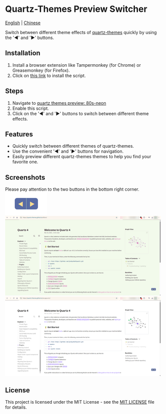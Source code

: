 # Quartz-Themes Preview Switcher

[English](README.md) | [Chinese](README.zh_CN.md)

Switch between different theme effects of [quartz-themes](https://github.com/saberzero1/quartz-themes/tree/master) quickly by using the '◀' and '▶' buttons.

## Installation

1. Install a browser extension like Tampermonkey (for Chrome) or Greasemonkey (for Firefox).
2. Click on [this link](https://github.com/Tuscan-blue/quartz-themes-preview-switcher/raw/refs/heads/main/quartz-themes-preview-switcher.user.js) to install the script.

## Steps

1. Navigate to [quartz themes preview: 80s-neon](https://quartz-themes.github.io/80s-neon)
2. Enable this script.
3. Click on the '◀' and '▶' buttons to switch between different theme effects.

## Features

- Quickly switch between different themes of quartz-themes.
- Use the convenient '◀' and '▶' buttons for navigation.
- Easily preview different quartz-themes themes to help you find your favorite one.

## Screenshots

Please pay attention to the two buttons in the bottom right corner.
![buttons](./screenshots/buttons.png)
![Screenshot 1](./screenshots/screenshot1.png)
![Screenshot 2](./screenshots/screenshot2.png)

## License

This project is licensed under the MIT License - see the [MIT LICENSE](https://github.com/Tuscan-blue/quartz-themes-preview-switcher/blob/main/LICENSE) file for details.